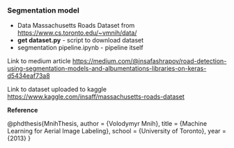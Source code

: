### Segmentation model

- Data Massachusetts Roads Dataset from https://www.cs.toronto.edu/~vmnih/data/
- **get dataset.py** - script to download dataset
- segmentation pipeline.ipynb - pipeline itself

Link to medium article 
https://medium.com/@insafashrapov/road-detection-using-segmentation-models-and-albumentations-libraries-on-keras-d5434eaf73a8

Link to dataset uploaded to kaggle https://www.kaggle.com/insaff/massachusetts-roads-dataset


**Reference**

@phdthesis{MnihThesis,
    author = {Volodymyr Mnih},
    title = {Machine Learning for Aerial Image Labeling},
    school = {University of Toronto},
    year = {2013}
}


